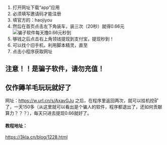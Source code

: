 1. 打开网址下载“app”应用
2. 必须填写邀请码才能注册
3. 填官方的：haojiyou
4. 然后在首页点击左下角装车，装三次（20秒）就得0.66元![骗子软件每天撸0.66元秒到](https://mmbiz.qlogo.cn/mmbiz_jpg/T2j1kJwdpLZbgzzwib6dhs5doicOU6cVUENl6z7LNYnnHicqibFqhMNz9R8E0hphSRzxE5oIgvMWwQPciayIsDbRUkA/0?wx_fmt=jpeg)
5. 够钱之后点击右上角领钱提现到支付宝，提现秒到！
6. 可以找个旧手机，利用脚本精灵，直至
7. 点击小程序获取网址

##  注意！！是骗子软件，请勿充值！

## 仅作薅羊毛玩玩就好了

网址：https://w.url.cn/s/AxavGJu
之后，在程序里返回两次，就可以挂机挖矿了，一天150多（从这里就可以看出是个骗人的软件，程序都退出了，还如何贡献算力？？？），每天只进去提现0.66就好了。

#### 教程地址：
https://3kla.cn/blog/1228.html
